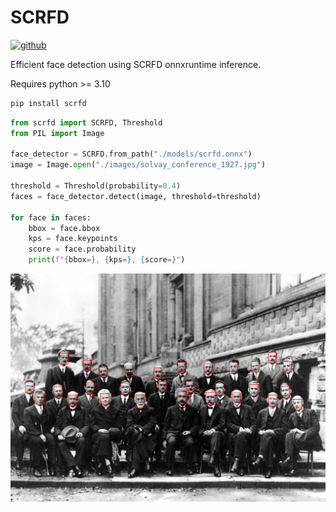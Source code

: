 # SCRFD
[![github]](https://github.com/cospectrum/scrfd)

[github]: https://img.shields.io/badge/github-cospectrum/scrfd-8da0cb?logo=github

Efficient face detection using SCRFD onnxruntime inference.

Requires python >= 3.10
```sh
pip install scrfd
```

```py
from scrfd import SCRFD, Threshold
from PIL import Image

face_detector = SCRFD.from_path("./models/scrfd.onnx")
image = Image.open("./images/solvay_conference_1927.jpg")

threshold = Threshold(probability=0.4)
faces = face_detector.detect(image, threshold=threshold)

for face in faces:
    bbox = face.bbox
    kps = face.keypoints
    score = face.probability
    print(f"{bbox=}, {kps=}, {score=}")
```

<img align="middle" src="https://github.com/cospectrum/scrfd/blob/main/images/readme.jpg?raw=True" alt="face detection">
